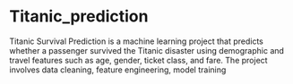 # Titanic_prediction
Titanic Survival Prediction is a machine learning project that predicts whether a passenger survived the Titanic disaster using demographic and travel features such as age, gender, ticket class, and fare. The project involves data cleaning, feature engineering, model training 

